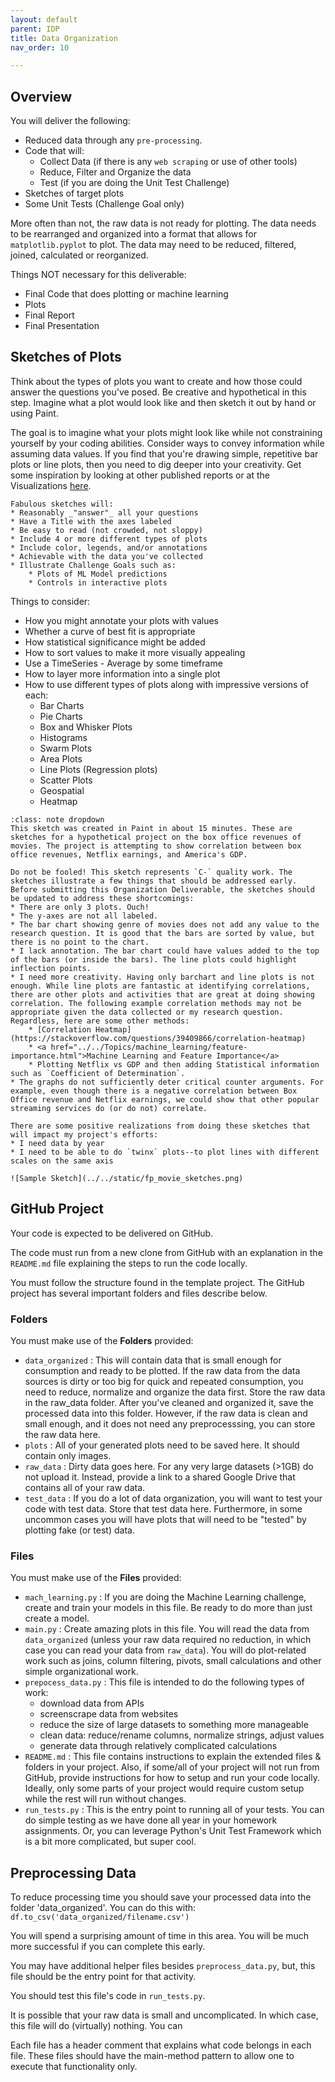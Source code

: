 ```yaml
---
layout: default
parent: IDP
title: Data Organization
nav_order: 10

---
```


## Overview
You will deliver the following:  

* Reduced data through any `pre-processing`.
* Code that will:
    * Collect Data (if there is any `web scraping` or use of other tools)  
    * Reduce, Filter and Organize the data
    * Test (if you are doing the Unit Test Challenge)
* Sketches of target plots  
* Some Unit Tests (Challenge Goal only)  

More often than not, the raw data is not ready for plotting. The data needs to be rearranged and organized into a format that allows for `matplotlib.pyplot` to plot. The data may need to be reduced, filtered, joined, calculated or reorganized. 

Things NOT necessary for this deliverable:
- Final Code that does plotting or machine learning
- Plots
- Final Report
- Final Presentation

## Sketches of Plots

Think about the types of plots you want to create and how those could answer the questions you've posed. Be creative and hypothetical in this step. Imagine what a plot would look like and then sketch it out by hand or using Paint.  

The goal is to imagine what your plots might look like while not constraining yourself by your coding abilities. Consider ways to convey information while assuming data values. If you find that you're drawing simple, repetitive bar plots or line plots, then you need to dig deeper into your creativity. Get some inspiration by looking at other published reports or at the Visualizations <a href="../../visualizations/case_study_dist.html">here</a>.  

```{admonition} Good Features
Fabulous sketches will:  
* Reasonably _"answer"_ all your questions  
* Have a Title with the axes labeled  
* Be easy to read (not crowded, not sloppy)  
* Include 4 or more different types of plots  
* Include color, legends, and/or annotations  
* Achievable with the data you've collected  
* Illustrate Challenge Goals such as:  
    * Plots of ML Model predictions  
    * Controls in interactive plots  
```

Things to consider:  
* How you might annotate your plots with values  
* Whether a curve of best fit is appropriate  
* How statistical significance might be added  
* How to sort values to make it more visually appealing  
* Use a TimeSeries - Average by some timeframe  
* How to layer more information into a single plot  
* How to use different types of plots along with impressive versions of each:
    * Bar Charts  
    * Pie Charts  
    * Box and Whisker Plots  
    * Histograms  
    * Swarm Plots  
    * Area Plots  
    * Line Plots (Regression plots) 
    * Scatter Plots  
    * Geospatial  
    * Heatmap  

```{admonition} Sample Sketch
:class: note dropdown
This sketch was created in Paint in about 15 minutes. These are sketches for a hypothetical project on the box office revenues of movies. The project is attempting to show correlation between box office revenues, Netflix earnings, and America's GDP.  

Do not be fooled! This sketch represents `C-` quality work. The sketches illustrate a few things that should be addressed early. Before submitting this Organization Deliverable, the sketches should be updated to address these shortcomings:  
* There are only 3 plots. Ouch!  
* The y-axes are not all labeled.  
* The bar chart showing genre of movies does not add any value to the research question. It is good that the bars are sorted by value, but there is no point to the chart.  
* I lack annotation. The bar chart could have values added to the top of the bars (or inside the bars). The line plots could highlight inflection points.  
* I need more creativity. Having only barchart and line plots is not enough. While line plots are fantastic at identifying correlations, there are other plots and activities that are great at doing showing correlation. The following example correlation methods may not be appropriate given the data collected or my research question. Regardless, here are some other methods:  
    * [Correlation Heatmap](https://stackoverflow.com/questions/39409866/correlation-heatmap)  
    * <a href="../../Topics/machine_learning/feature-importance.html">Machine Learning and Feature Importance</a>   
    * Plotting Netflix vs GDP and then adding Statistical information such as `Coefficient of Determination`.  
* The graphs do not sufficiently deter critical counter arguments. For example, even though there is a negative correlation between Box Office revenue and Netflix earnings, we could show that other popular streaming services do (or do not) correlate.  

There are some positive realizations from doing these sketches that will impact my project's efforts:  
* I need data by year  
* I need to be able to do `twinx` plots--to plot lines with different scales on the same axis  

![Sample Sketch](../../static/fp_movie_sketches.png)
```
## GitHub Project

Your code is expected to be delivered on GitHub.  

The code must run from a new clone from GitHub with an explanation in the `README.md` file explaining the steps to run the code locally.  

You must follow the structure found in the template project. The GitHub project has several important folders and files describe below.  

### Folders
You must make use of the **Folders** provided:  
* `data_organized` : This will contain data that is small enough for consumption and ready to be plotted. If the raw data from the data sources is dirty or too big for quick and repeated consumption, you need to reduce, normalize and organize the data first. Store the raw data in the raw_data folder. After you've cleaned and organized it, save the processed data into this folder. However, if the raw data is clean and small enough, and it does not need any preprocesssing, you can store the raw data here.  
* `plots` : All of your generated plots need to be saved here. It should contain only images.  
* `raw_data` : Dirty data goes here. For any very large datasets (>1GB) do not upload it. Instead, provide a link to a shared Google Drive that contains all of your raw data.  
* `test_data` : If you do a lot of data organization, you will want to test your code with test data. Store that test data here. Furthermore, in some uncommon cases you will have plots that will need to be "tested" by plotting fake (or test) data.

### Files
You must make use of the **Files** provided:
* `mach_learning.py` : If you are doing the Machine Learning challenge, create and train your models in this file. Be ready to do more than just create a model.   
* `main.py` : Create amazing plots in this file. You will read the data from `data_organized` (unless your raw data required no reduction, in which case you can read your data from `raw_data`). You will do plot-related work such as joins, column filtering, pivots, small calculations and other simple organizational work.  
* `prepocess_data.py` : This file is intended to do the following types of work:
    * download data from APIs  
    * screenscrape data from websites  
    * reduce the size of large datasets to something more manageable  
    * clean data: reduce/rename columns, normalize strings, adjust values  
    * generate data through relatively complicated calculations  
* `README.md` : This file contains instructions to explain the extended files & folders in your project. Also, if some/all of your project will not run from GitHub, provide instructions for how to setup and run your code locally. Ideally, only some parts of your project would require custom setup while the rest will run without changes.  
* `run_tests.py` : This is the entry point to running all of your tests. You can do simple testing as we have done all year in your homework assignments. Or, you can leverage Python's Unit Test Framework which is a bit more complicated, but super cool.  

## Preprocessing Data
To reduce processing time you should save your processed data into the folder 'data_organized'. You can do this with: `df.to_csv('data_organized/filename.csv')`

You will spend a surprising amount of time in this area. You will be much more successful if you can complete this early.  

You may have additional helper files besides `preprocess_data.py`, but, this file should be the entry point for that activity.

You should test this file's code in `run_tests.py`. 

It is possible that your raw data is small and uncomplicated. In which case, this file will do (virtually) nothing. You can

Each file has a header comment that explains what code belongs in each file. These files should have the main-method pattern to allow one to execute that functionality only.  

